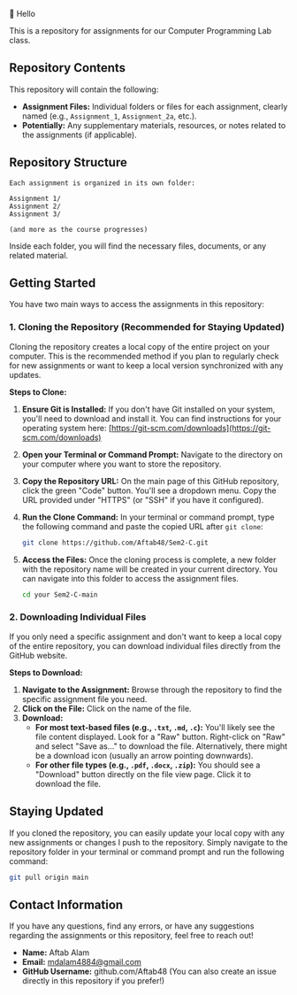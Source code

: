
👋 Hello

This is a repository for assignments for our Computer Programming Lab class.

## Repository Contents

This repository will contain the following:

* **Assignment Files:** Individual folders or files for each assignment, clearly named (e.g., `Assignment_1`, `Assignment_2a`, etc.).
* **Potentially:** Any supplementary materials, resources, or notes related to the assignments (if applicable).

## Repository Structure
```
Each assignment is organized in its own folder:

Assignment 1/
Assignment 2/
Assignment 3/

(and more as the course progresses)
```


Inside each folder, you will find the necessary files, documents, or any related material.

## Getting Started

You have two main ways to access the assignments in this repository:

### 1. Cloning the Repository (Recommended for Staying Updated)

Cloning the repository creates a local copy of the entire project on your computer. This is the recommended method if you plan to regularly check for new assignments or want to keep a local version synchronized with any updates.

**Steps to Clone:**

1.  **Ensure Git is Installed:** If you don't have Git installed on your system, you'll need to download and install it. You can find instructions for your operating system here: [https://git-scm.com/downloads](https://git-scm.com/downloads)
2.  **Open your Terminal or Command Prompt:** Navigate to the directory on your computer where you want to store the repository.
3.  **Copy the Repository URL:** On the main page of this GitHub repository, click the green "Code" button. You'll see a dropdown menu. Copy the URL provided under "HTTPS" (or "SSH" if you have it configured).
4.  **Run the Clone Command:** In your terminal or command prompt, type the following command and paste the copied URL after `git clone`:

    ```bash
    git clone https://github.com/Aftab48/Sem2-C.git
    ```

5.  **Access the Files:** Once the cloning process is complete, a new folder with the repository name will be created in your current directory. You can navigate into this folder to access the assignment files.

    ```bash
    cd your Sem2-C-main
    ```

### 2. Downloading Individual Files

If you only need a specific assignment and don't want to keep a local copy of the entire repository, you can download individual files directly from the GitHub website.

**Steps to Download:**

1.  **Navigate to the Assignment:** Browse through the repository to find the specific assignment file you need.
2.  **Click on the File:** Click on the name of the file.
3.  **Download:**
    * **For most text-based files (e.g., `.txt`, `.md`, `.c`):** You'll likely see the file content displayed. Look for a "Raw" button. Right-click on "Raw" and select "Save as..." to download the file. Alternatively, there might be a download icon (usually an arrow pointing downwards).
    * **For other file types (e.g., `.pdf`, `.docx`, `.zip`):** You should see a "Download" button directly on the file view page. Click it to download the file.

## Staying Updated

If you cloned the repository, you can easily update your local copy with any new assignments or changes I push to the repository. Simply navigate to the repository folder in your terminal or command prompt and run the following command:

```bash
git pull origin main
```

## Contact Information

If you have any questions, find any errors, or have any suggestions regarding the assignments or this repository, feel free to reach out!

* **Name:** Aftab Alam
* **Email:** mdalam4884@gmail.com
* **GitHub Username:** github.com/Aftab48 (You can also create an issue directly in this repository if you prefer!)

